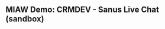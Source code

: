 <html>
  <head>
    <title>
      MIAW Demo: CRMDEV - Sanus Live Chat (sandbox)
    </title>
    <style>
      h1{
        display: none;
      }
    </style>
  </head>
  <body>
    <h2> MIAW Demo: CRMDEV - Sanus Live Chat (sandbox)</h2>
    <script type='text/javascript'>
    	function initEmbeddedMessaging() {
    		try {
    			embeddedservice_bootstrap.settings.language = 'en_US'; // For example, enter 'en' or 'en-US'
    
    			embeddedservice_bootstrap.init(
				'00DOz000004sefh',
				'Sanus_Live_Chat_Github',
				'https://legrandav--crmdev.sandbox.my.site.com/ESWSanusLiveChatGithub1731989339524',
				{
					scrt2URL: 'https://legrandav--crmdev.sandbox.my.salesforce-scrt.com'
				}
			);
    		} catch (err) {
    			console.error('Error loading Embedded Messaging: ', err);
    		}
    	};
    </script>
    <script type='text/javascript' src='https://legrandav--crmdev.sandbox.my.site.com/ESWSanusLiveChatGithub1731989339524/assets/js/bootstrap.min.js' onload='initEmbeddedMessaging()'></script>
  </body>
</html>

